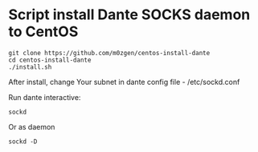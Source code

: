 # Script install Dante SOCKS daemon to CentOS

```
git clone https://github.com/m0zgen/centos-install-dante
cd centos-install-dante
./install.sh
```
After install, change Your subnet in dante config file - /etc/sockd.conf

Run dante interactive:
```
sockd
```
Or as daemon
```
sockd -D
```
